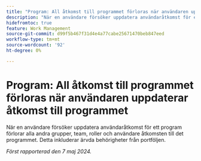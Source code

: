 ```yaml
---
title: "Program: All åtkomst till programmet förloras när användaren uppdaterar åtkomst till programmet"
description: "När en användare försöker uppdatera användaråtkomst för ett program förlorar alla andra grupper, team, roller och användare åtkomsten till det programmet. Detta inkluderar ärvda behörigheter från portföljen."
hidefromtoc: true
feature: Work Management
source-git-commit: d99f5b467f31d4e4a77cabe25671470beb847eed
workflow-type: tm+mt
source-wordcount: '92'
ht-degree: 0%

---
```



# Program: All åtkomst till programmet förloras när användaren uppdaterar åtkomst till programmet

När en användare försöker uppdatera användaråtkomst för ett program förlorar alla andra grupper, team, roller och användare åtkomsten till det programmet. Detta inkluderar ärvda behörigheter från portföljen.

_Först rapporterad den 7 maj 2024._
